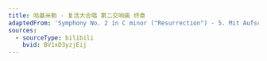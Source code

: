 ```yaml
---
title: 哈基米勒 - 复活大合唱 第二交响曲 终章
adaptedFrom: 'Symphony No. 2 in C minor ("Resurrection") - 5. Mit Aufschwung, aber nicht eilen. O Schmerz! Du Alldurchdringer!-Claudio Abbado,Wiener Philharmoniker'
sources:
  - sourceType: bilibili
    bvid: BV1xD3yzjEij
---
```

